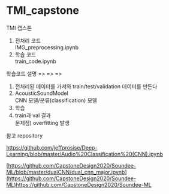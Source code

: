 # TMI_capstone
TMI 캡스톤    

1. 전처리 코드   
   IMG_preprocessing.ipynb   
2. 학습 코드   
   train_code.ipynb

학습코드 설명 => => =>
1) 전처리된 데이터를 가져와 train/test/validation 데이터를 만든다
2) AcousticSoundModel   
   CNN 모델/분류(classification) 모델   
3) 학습 
4) train과 val 결과   
문제점) overfitting 발생

   

참고 repository    

https://github.com/jeffprosise/Deep-Learning/blob/master/Audio%20Classification%20(CNN).ipynb   

[https://github.com/CapstoneDesign2020/Soundee-ML/blob/master/dualCNN/dual_cnn_major.ipynb](https://github.com/CapstoneDesign2020/Soundee-ML)https://github.com/CapstoneDesign2020/Soundee-ML
